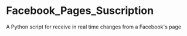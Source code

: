 # Facebook_Pages_Suscription
A Python script for receive in real time changes from a Facebook's page
